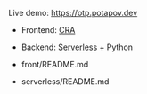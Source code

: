 Live demo: https://otp.potapov.dev

- Frontend: [CRA](https://create-react-app.dev)
- Backend: [Serverless](https://www.serverless.com/) + Python

- front/README.md
- serverless/README.md
